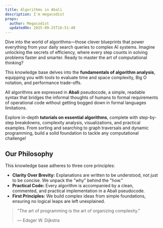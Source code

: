 ```yaml
---
title: Algorithms in Abali
description: I'm megacodist
props:
  author: Megacodist
  updatedOn: 2025-09-25T16:51:40
---
```


Dive into the world of algorithms—those clever blueprints that power everything from your daily search queries to complex AI systems. Imagine unlocking the secrets of efficiency, where every step counts in solving problems faster and smarter. Ready to master the art of computational thinking?

This knowledge base delves into the **fundamentals of algorithm analysis**, equipping you with tools to evaluate time and space complexity, Big O notation, and performance trade-offs.

All algorithms are expressed in **Abali** pseudocode, a simple, readable syntax that bridges the informal thoughts of humans to formal requirements of operational code without getting bogged down in formal languages limitations.

Explore in-depth **tutorials on essential algorithms**, complete with step-by-step breakdowns, complexity analysis, visualizations, and practical examples. From sorting and searching to graph traversals and dynamic programming, build a solid foundation to tackle any computational challenge!

## Our Philosophy

This knowledge base adheres to three core principles:

*   **Clarity Over Brevity:** Explanations are written to be understood, not just to be concise. We unpack the "why" behind the "how."
*   **Practical Code:** Every algorithm is accompanied by a clean, commented, and practical implementation in a Abali pseudocode.
*   **First Principles:** We build complex ideas from simple foundations, ensuring no logical leaps are left unexplained.

> "The art of programming is the art of organizing complexity."
>
> — Edsger W. Dijkstra